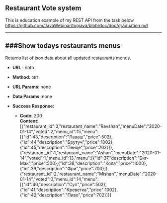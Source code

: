 **Restaurant Vote system**
----
This is education example of my REST API from the task below
https://github.com/JavaWebinar/topjava/blob/doc/doc/graduation.md
___

###Show todays restaurants menus
----
  Returns  list of json data about all updated  restaurants menus.

* **URL** :  /info
* **Method:**  `GET`
  
*  **URL Params**: none

* **Data Params** :none

* **Success Response:**

  * **Code:** 200 <br />
    **Content:** [{"restaurant_id":3,"restaurant_name":"Ravshan","menuDate":"2020-01-14","voted":2,"menu_id":15,"menu":[{"id":43,"description":"Лаваш","price":502},{"id":44,"description":"Брутуч","price":1002},{"id":45,"description":"Пенце","price":702}]},{"restaurant_id":1,"restaurant_name":"Ashan","menuDate":"2020-01-14","voted":1,"menu_id":13,"menu":[{"id":37,"description":"Биг-Мак","price":500},{"id":38,"description":"Кола","price":1000},{"id":39,"description":"Фри","price":700}]},{"restaurant_id":2,"restaurant_name":"Mishan","menuDate":"2020-01-14","voted":0,"menu_id":14,"menu":[{"id":40,"description":"Суп","price":502},{"id":41,"description":"Креветка","price":1002},{"id":42,"description":"Пиво","price":702}]}]